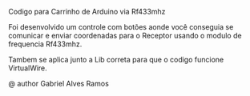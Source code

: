 Codigo para Carrinho de Arduino via Rf433mhz

Foi desenvolvido um controle com botões aonde você conseguia se comunicar e enviar coordenadas para o Receptor usando o modulo de frequencia Rf433mhz.

Tambem se aplica junto a Lib correta para que o codigo funcione VirtualWire.

@ author Gabriel Alves Ramos
